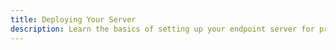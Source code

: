 ```yaml
---
title: Deploying Your Server
description: Learn the basics of setting up your endpoint server for production
---
```

